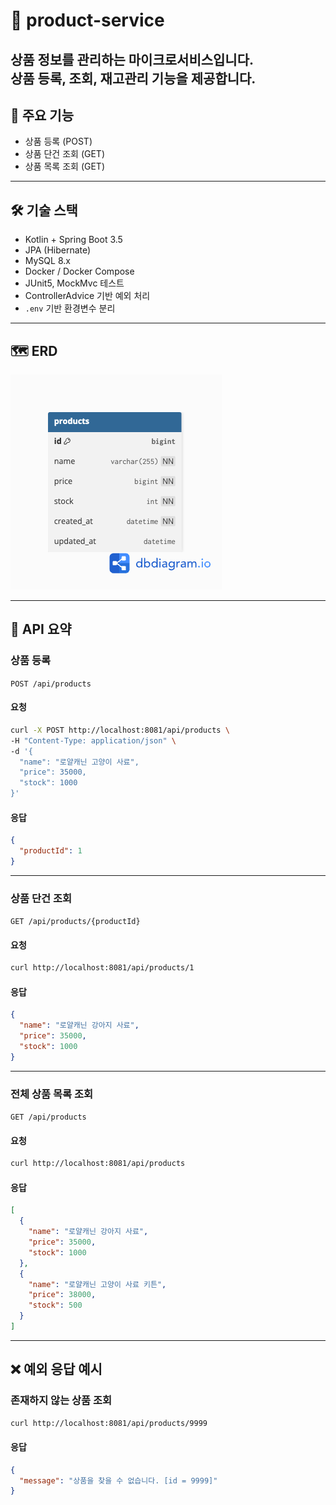 # 🐾 product-service

상품 정보를 관리하는 마이크로서비스입니다.  
상품 등록, 조회, 재고관리 기능을 제공합니다.  
---

## 📌 주요 기능

- 상품 등록 (POST)
- 상품 단건 조회 (GET)
- 상품 목록 조회 (GET)

---

## 🛠 기술 스택

- Kotlin + Spring Boot 3.5
- JPA (Hibernate)
- MySQL 8.x
- Docker / Docker Compose
- JUnit5, MockMvc 테스트
- ControllerAdvice 기반 예외 처리
- `.env` 기반 환경변수 분리

---

## 🗺 ERD

![product_service_erd](document/product_service_erd.png)


---

## 📂 API 요약

### 상품 등록
`POST /api/products`

#### 요청
```bash
curl -X POST http://localhost:8081/api/products \
-H "Content-Type: application/json" \
-d '{
  "name": "로얄캐닌 고양이 사료",
  "price": 35000,
  "stock": 1000
}'
```

#### 응답
```json
{
  "productId": 1
}
```

---

### 상품 단건 조회
`GET /api/products/{productId}`

#### 요청
```bash
curl http://localhost:8081/api/products/1
```

#### 응답
```json
{
  "name": "로얄캐닌 강아지 사료",
  "price": 35000,
  "stock": 1000
}
```

---

### 전체 상품 목록 조회
`GET /api/products`

#### 요청
```bash
curl http://localhost:8081/api/products
```

#### 응답
```json
[
  {
    "name": "로얄캐닌 강아지 사료",
    "price": 35000,
    "stock": 1000
  },
  {
    "name": "로얄캐닌 고양이 사료 키튼",
    "price": 38000,
    "stock": 500
  }
]
```

---

## ❌ 예외 응답 예시

### 존재하지 않는 상품 조회
```bash
curl http://localhost:8081/api/products/9999
```

#### 응답
```json
{
  "message": "상품을 찾을 수 없습니다. [id = 9999]"
}
```
